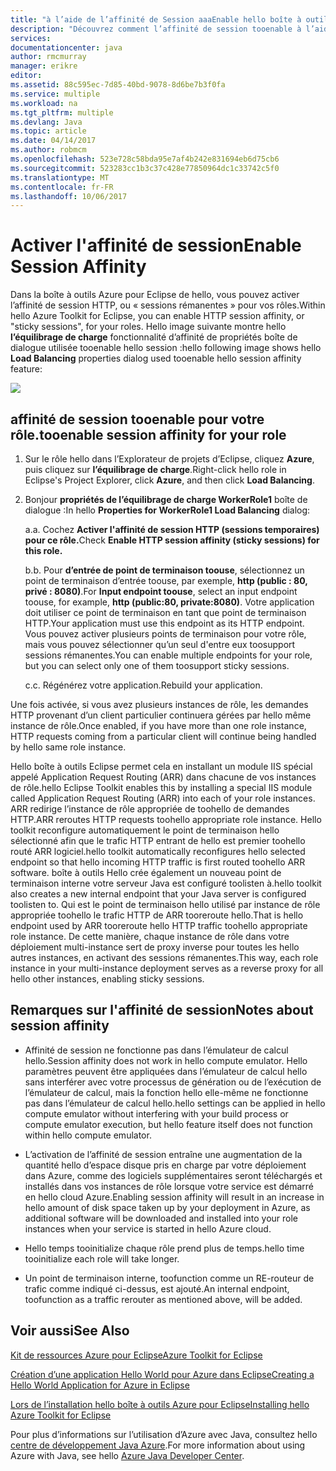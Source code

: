 ```yaml
---
title: "à l’aide de l’affinité de Session aaaEnable hello boîte à outils Azure pour Eclipse"
description: "Découvrez comment l’affinité de session tooenable à l’aide hello boîte à outils Azure pour Eclipse."
services: 
documentationcenter: java
author: rmcmurray
manager: erikre
editor: 
ms.assetid: 88c595ec-7d85-40bd-9078-8d6be7b3f0fa
ms.service: multiple
ms.workload: na
ms.tgt_pltfrm: multiple
ms.devlang: Java
ms.topic: article
ms.date: 04/14/2017
ms.author: robmcm
ms.openlocfilehash: 523e728c58bda95e7af4b242e831694eb6d75cb6
ms.sourcegitcommit: 523283cc1b3c37c428e77850964dc1c33742c5f0
ms.translationtype: MT
ms.contentlocale: fr-FR
ms.lasthandoff: 10/06/2017
---
```

# <a name="enable-session-affinity"></a><span data-ttu-id="607a2-103">Activer l'affinité de session</span><span class="sxs-lookup"><span data-stu-id="607a2-103">Enable Session Affinity</span></span>
<span data-ttu-id="607a2-104">Dans la boîte à outils Azure pour Eclipse de hello, vous pouvez activer l’affinité de session HTTP, ou « sessions rémanentes » pour vos rôles.</span><span class="sxs-lookup"><span data-stu-id="607a2-104">Within hello Azure Toolkit for Eclipse, you can enable HTTP session affinity, or "sticky sessions", for your roles.</span></span> <span data-ttu-id="607a2-105">Hello image suivante montre hello **l’équilibrage de charge** fonctionnalité d’affinité de propriétés boîte de dialogue utilisée tooenable hello session :</span><span class="sxs-lookup"><span data-stu-id="607a2-105">hello following image shows hello **Load Balancing** properties dialog used tooenable hello session affinity feature:</span></span>

![][ic719492]

## <a name="tooenable-session-affinity-for-your-role"></a><span data-ttu-id="607a2-106">affinité de session tooenable pour votre rôle.</span><span class="sxs-lookup"><span data-stu-id="607a2-106">tooenable session affinity for your role</span></span>
1. <span data-ttu-id="607a2-107">Sur le rôle hello dans l’Explorateur de projets d’Eclipse, cliquez **Azure**, puis cliquez sur **l’équilibrage de charge**.</span><span class="sxs-lookup"><span data-stu-id="607a2-107">Right-click hello role in Eclipse's Project Explorer, click **Azure**, and then click **Load Balancing**.</span></span>

2. <span data-ttu-id="607a2-108">Bonjour **propriétés de l’équilibrage de charge WorkerRole1** boîte de dialogue :</span><span class="sxs-lookup"><span data-stu-id="607a2-108">In hello **Properties for WorkerRole1 Load Balancing** dialog:</span></span>

   <span data-ttu-id="607a2-109">a.</span><span class="sxs-lookup"><span data-stu-id="607a2-109">a.</span></span> <span data-ttu-id="607a2-110">Cochez **Activer l'affinité de session HTTP (sessions temporaires) pour ce rôle.**</span><span class="sxs-lookup"><span data-stu-id="607a2-110">Check **Enable HTTP session affinity (sticky sessions) for this role.**</span></span>

   <span data-ttu-id="607a2-111">b.</span><span class="sxs-lookup"><span data-stu-id="607a2-111">b.</span></span> <span data-ttu-id="607a2-112">Pour **d’entrée de point de terminaison toouse**, sélectionnez un point de terminaison d’entrée toouse, par exemple, **http (public : 80, privé : 8080)**.</span><span class="sxs-lookup"><span data-stu-id="607a2-112">For **Input endpoint toouse**, select an input endpoint toouse, for example, **http (public:80, private:8080)**.</span></span> <span data-ttu-id="607a2-113">Votre application doit utiliser ce point de terminaison en tant que point de terminaison HTTP.</span><span class="sxs-lookup"><span data-stu-id="607a2-113">Your application must use this endpoint as its HTTP endpoint.</span></span> <span data-ttu-id="607a2-114">Vous pouvez activer plusieurs points de terminaison pour votre rôle, mais vous pouvez sélectionner qu’un seul d'entre eux toosupport sessions rémanentes.</span><span class="sxs-lookup"><span data-stu-id="607a2-114">You can enable multiple endpoints for your role, but you can select only one of them toosupport sticky sessions.</span></span>

   <span data-ttu-id="607a2-115">c.</span><span class="sxs-lookup"><span data-stu-id="607a2-115">c.</span></span> <span data-ttu-id="607a2-116">Régénérez votre application.</span><span class="sxs-lookup"><span data-stu-id="607a2-116">Rebuild your application.</span></span>

<span data-ttu-id="607a2-117">Une fois activée, si vous avez plusieurs instances de rôle, les demandes HTTP provenant d’un client particulier continuera gérées par hello même instance de rôle.</span><span class="sxs-lookup"><span data-stu-id="607a2-117">Once enabled, if you have more than one role instance, HTTP requests coming from a particular client will continue being handled by hello same role instance.</span></span>

<span data-ttu-id="607a2-118">Hello boîte à outils Eclipse permet cela en installant un module IIS spécial appelé Application Request Routing (ARR) dans chacune de vos instances de rôle.</span><span class="sxs-lookup"><span data-stu-id="607a2-118">hello Eclipse Toolkit enables this by installing a special IIS module called Application Request Routing (ARR) into each of your role instances.</span></span> <span data-ttu-id="607a2-119">ARR redirige l’instance de rôle appropriée de toohello de demandes HTTP.</span><span class="sxs-lookup"><span data-stu-id="607a2-119">ARR reroutes HTTP requests toohello appropriate role instance.</span></span> <span data-ttu-id="607a2-120">Hello toolkit reconfigure automatiquement le point de terminaison hello sélectionné afin que le trafic HTTP entrant de hello est premier toohello routé ARR logiciel.</span><span class="sxs-lookup"><span data-stu-id="607a2-120">hello toolkit automatically reconfigures hello selected endpoint so that hello incoming HTTP traffic is first routed toohello ARR software.</span></span> <span data-ttu-id="607a2-121">boîte à outils Hello crée également un nouveau point de terminaison interne votre serveur Java est configuré toolisten à.</span><span class="sxs-lookup"><span data-stu-id="607a2-121">hello toolkit also creates a new internal endpoint that your Java server is configured toolisten to.</span></span> <span data-ttu-id="607a2-122">Qui est le point de terminaison hello utilisé par instance de rôle appropriée toohello le trafic HTTP de ARR tooreroute hello.</span><span class="sxs-lookup"><span data-stu-id="607a2-122">That is hello endpoint used by ARR tooreroute hello HTTP traffic toohello appropriate role instance.</span></span> <span data-ttu-id="607a2-123">De cette manière, chaque instance de rôle dans votre déploiement multi-instance sert de proxy inverse pour toutes les hello autres instances, en activant des sessions rémanentes.</span><span class="sxs-lookup"><span data-stu-id="607a2-123">This way, each role instance in your multi-instance deployment serves as a reverse proxy for all hello other instances, enabling sticky sessions.</span></span>

## <a name="notes-about-session-affinity"></a><span data-ttu-id="607a2-124">Remarques sur l'affinité de session</span><span class="sxs-lookup"><span data-stu-id="607a2-124">Notes about session affinity</span></span>
* <span data-ttu-id="607a2-125">Affinité de session ne fonctionne pas dans l’émulateur de calcul hello.</span><span class="sxs-lookup"><span data-stu-id="607a2-125">Session affinity does not work in hello compute emulator.</span></span> <span data-ttu-id="607a2-126">Hello paramètres peuvent être appliquées dans l’émulateur de calcul hello sans interférer avec votre processus de génération ou de l’exécution de l’émulateur de calcul, mais la fonction hello elle-même ne fonctionne pas dans l’émulateur de calcul hello.</span><span class="sxs-lookup"><span data-stu-id="607a2-126">hello settings can be applied in hello compute emulator without interfering with your build process or compute emulator execution, but hello feature itself does not function within hello compute emulator.</span></span>

* <span data-ttu-id="607a2-127">L’activation de l’affinité de session entraîne une augmentation de la quantité hello d’espace disque pris en charge par votre déploiement dans Azure, comme des logiciels supplémentaires seront téléchargés et installés dans vos instances de rôle lorsque votre service est démarré en hello cloud Azure.</span><span class="sxs-lookup"><span data-stu-id="607a2-127">Enabling session affinity will result in an increase in hello amount of disk space taken up by your deployment in Azure, as additional software will be downloaded and installed into your role instances when your service is started in hello Azure cloud.</span></span>

* <span data-ttu-id="607a2-128">Hello temps tooinitialize chaque rôle prend plus de temps.</span><span class="sxs-lookup"><span data-stu-id="607a2-128">hello time tooinitialize each role will take longer.</span></span>

* <span data-ttu-id="607a2-129">Un point de terminaison interne, toofunction comme un RE-routeur de trafic comme indiqué ci-dessus, est ajouté.</span><span class="sxs-lookup"><span data-stu-id="607a2-129">An internal endpoint, toofunction as a traffic rerouter as mentioned above, will be added.</span></span>


## <a name="see-also"></a><span data-ttu-id="607a2-130">Voir aussi</span><span class="sxs-lookup"><span data-stu-id="607a2-130">See Also</span></span>
<span data-ttu-id="607a2-131">[Kit de ressources Azure pour Eclipse][Azure Toolkit for Eclipse]</span><span class="sxs-lookup"><span data-stu-id="607a2-131">[Azure Toolkit for Eclipse][Azure Toolkit for Eclipse]</span></span>

<span data-ttu-id="607a2-132">[Création d’une application Hello World pour Azure dans Eclipse][Creating a Hello World Application for Azure in Eclipse]</span><span class="sxs-lookup"><span data-stu-id="607a2-132">[Creating a Hello World Application for Azure in Eclipse][Creating a Hello World Application for Azure in Eclipse]</span></span>

<span data-ttu-id="607a2-133">[Lors de l’installation hello boîte à outils Azure pour Eclipse][Installing hello Azure Toolkit for Eclipse]</span><span class="sxs-lookup"><span data-stu-id="607a2-133">[Installing hello Azure Toolkit for Eclipse][Installing hello Azure Toolkit for Eclipse]</span></span> 

<span data-ttu-id="607a2-134">Pour plus d’informations sur l’utilisation d’Azure avec Java, consultez hello [centre de développement Java Azure][Azure Java Developer Center].</span><span class="sxs-lookup"><span data-stu-id="607a2-134">For more information about using Azure with Java, see hello [Azure Java Developer Center][Azure Java Developer Center].</span></span>

<!-- URL List -->

[Azure Java Developer Center]: http://go.microsoft.com/fwlink/?LinkID=699547
[Azure Toolkit for Eclipse]: http://go.microsoft.com/fwlink/?LinkID=699529
[Creating a Hello World Application for Azure in Eclipse]: http://go.microsoft.com/fwlink/?LinkID=699533
[How tooMaintain Session Data with Session Affinity]: http://go.microsoft.com/fwlink/?LinkID=699539
[Installing hello Azure Toolkit for Eclipse]: http://go.microsoft.com/fwlink/?LinkId=699546

<!-- IMG List -->

[ic719492]: ./media/azure-toolkit-for-eclipse-enable-session-affinity/ic719492.png

<!-- Legacy MSDN URL = https://msdn.microsoft.com/library/azure/hh690950.aspx -->
